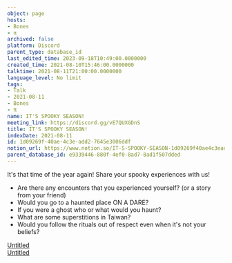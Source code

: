 ```yaml
---
object: page
hosts:
- Bones
- π
archived: false
platform: Discord
parent_type: database_id
last_edited_time: 2023-09-18T10:49:00.0000000
created_time: 2021-08-10T15:46:00.0000000
talktime: 2021-08-11T21:00:00.0000000
language_level: No limit
tags:
- Talk
- 2021-08-11
- Bones
- π
name: IT'S SPOOKY SEASON!
meeting_link: https://discord.gg/vE7QUXGDnS
title: IT'S SPOOKY SEASON!
indexDate: 2021-08-11
id: 1d09269f-40ae-4c3e-add2-7645e3006ddf
notion_url: https://www.notion.so/IT-S-SPOOKY-SEASON-1d09269f40ae4c3eadd27645e3006ddf
parent_database_id: e9339446-880f-4ef0-8ad7-8ad1f507dded
---
```


It's that time of the year again! Share your spooky experiences with us!
   - Are there any encounters that you experienced yourself? (or a story from your friend)
   - Would you go to a haunted place ON A
  DARE?
   - If you were a ghost who or what would you haunt?
   - What are some superstitions in Taiwan?
   - Would you follow the rituals out of respect even when it's not your beliefs?


[Untitled](https://www.notion.so/12c4a9e645d54aefa860b5f927a0b220)   
[Untitled](https://www.notion.so/482e61b02b9c4456b2b4fe86bb7544c6)   







